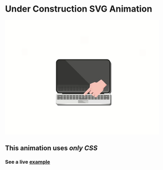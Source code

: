 # Under Construction SVG Animation
<p align="center">
  <img src="https://github.com/charisTheo/under-construction/blob/master/docs/under-construction.gif?raw=true" alt="Under construction gif animation"/>
</p>

## This animation uses *only CSS*
### See a live [example](https://charistheo.github.io/under-construction)
